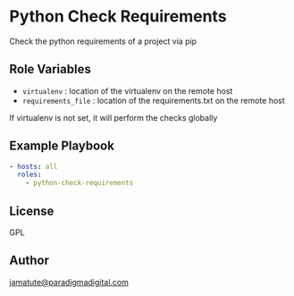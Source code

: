 # Python Check Requirements

Check the python requirements of a project via pip


## Role Variables

* `virtualenv`        : location of the virtualenv on the remote host
* `requirements_file` : location of the requirements.txt on the remote host

If virtualenv is not set, it will perform the checks globally

## Example Playbook

```yaml
- hosts: all
  roles:
    - python-check-requirements
```

## License

GPL

## Author

jamatute@paradigmadigital.com
